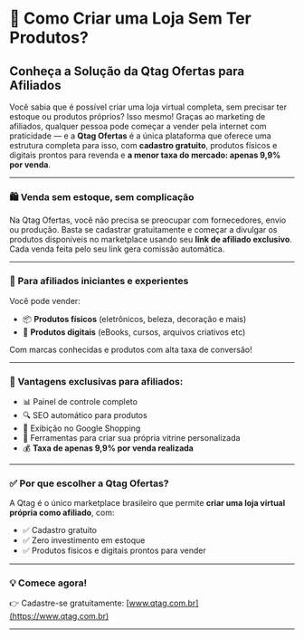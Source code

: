 # 🚀 Como Criar uma Loja Sem Ter Produtos? 

## Conheça a Solução da Qtag Ofertas para Afiliados

Você sabia que é possível criar uma loja virtual completa, sem precisar ter estoque ou produtos próprios? Isso mesmo! Graças ao marketing de afiliados, qualquer pessoa pode começar a vender pela internet com praticidade — e a **Qtag Ofertas** é a única plataforma que oferece uma estrutura completa para isso, com **cadastro gratuito**, produtos físicos e digitais prontos para revenda e **a menor taxa do mercado: apenas 9,9% por venda**.

---

### 🛍️ Venda sem estoque, sem complicação

Na Qtag Ofertas, você não precisa se preocupar com fornecedores, envio ou produção. Basta se cadastrar gratuitamente e começar a divulgar os produtos disponíveis no marketplace usando seu **link de afiliado exclusivo**. Cada venda feita pelo seu link gera comissão automática.

---

### 🎯 Para afiliados iniciantes e experientes

Você pode vender:

- 📦 **Produtos físicos** (eletrônicos, beleza, decoração e mais)
- 💾 **Produtos digitais** (eBooks, cursos, arquivos criativos etc)

Com marcas conhecidas e produtos com alta taxa de conversão!

---

### 🌟 Vantagens exclusivas para afiliados:

- 📊 Painel de controle completo
- 🔍 SEO automático para produtos
- 🛒 Exibição no Google Shopping
- 🧰 Ferramentas para criar sua própria vitrine personalizada
- 💰 **Taxa de apenas 9,9% por venda realizada**

---

### ✅ Por que escolher a Qtag Ofertas?

A Qtag é o único marketplace brasileiro que permite **criar uma loja virtual própria como afiliado**, com:

- ✅ Cadastro gratuito
- ✅ Zero investimento em estoque
- ✅ Produtos físicos e digitais prontos para vender

---

### 💡 Comece agora!

👉 Cadastre-se gratuitamente: [www.qtag.com.br](https://www.qtag.com.br)

---
